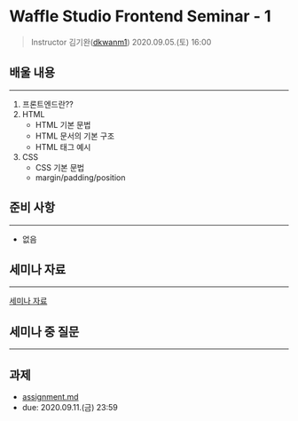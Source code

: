 Waffle Studio Frontend Seminar - 1
================================

> Instructor 김기완([dkwanm1](https://github.com/dkwanm1))
> 2020.09.05.(토) 16:00

## 배울 내용
------------------
1. 프론트엔드란??
2. HTML
    - HTML 기본 문법
    - HTML 문서의 기본 구조
    - HTML 태그 예시
3. CSS
    - CSS 기본 문법
    - margin/padding/position
## 준비 사항
------------------
- 없음

## 세미나 자료
------------------
[세미나 자료](https://github.com/wafflestudio/rookies/blob/master/frontend/seminar-1/Waffle%20Studio%20Frontend%20Seminar%20-%201.pdf)

## 세미나 중 질문
------------------

## 과제
- [assignment.md](assignment.md)
- due: 2020.09.11.(금) 23:59


